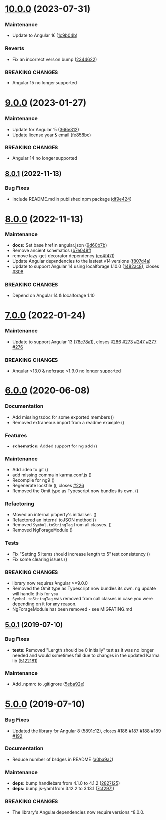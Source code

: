 # [10.0.0](https://github.com/Alorel/ngforage/compare/9.0.0...10.0.0) (2023-07-31)


### Maintenance

* Update to Angular 16 ([1c9b04b](https://github.com/Alorel/ngforage/commit/1c9b04b4dc182195b85f4dce8b0e585a94e261dc))


### Reverts

* Fix an incorrect version bump ([2344622](https://github.com/Alorel/ngforage/commit/2344622abba5b1e0997d4c5291331b214e5ebe35))


### BREAKING CHANGES

* Angular 15 no longer supported

# [9.0.0](https://github.com/Alorel/ngforage/compare/8.0.1...9.0.0) (2023-01-27)


### Maintenance

* Update for Angular 15 ([366e312](https://github.com/Alorel/ngforage/commit/366e312714cecda2b5faaaca9459d8be72c623f0))
* Update license year & email ([fe858bc](https://github.com/Alorel/ngforage/commit/fe858bc92d2490d009129a1162b2f9df703c6cd4))


### BREAKING CHANGES

* Angular 14 no longer supported

## [8.0.1](https://github.com/Alorel/ngforage/compare/8.0.0...8.0.1) (2022-11-13)


### Bug Fixes

* Include README.md in published npm package ([df9e424](https://github.com/Alorel/ngforage/commit/df9e424a8aebb063366c58445ca1502fe94b4ded))

# [8.0.0](https://github.com/Alorel/ngforage/compare/7.0.0...8.0.0) (2022-11-13)


### Maintenance

* **docs:** Set base href in angular.json ([9d60b7b](https://github.com/Alorel/ngforage/commit/9d60b7b555056049d59053fa72ec4d0f0b57f81f))
* Remove ancient schematics ([b7e048f](https://github.com/Alorel/ngforage/commit/b7e048fa86c8a48cb04f083b4252cd6bc23184c0))
* remove lazy-get-decorator dependency ([ec4f471](https://github.com/Alorel/ngforage/commit/ec4f4717bc1dc538d9865532f4e1138a97c27b6b))
* Update Angular dependencies to the lastest v14 versions ([f807d4a](https://github.com/Alorel/ngforage/commit/f807d4a725778f27f1623b009bfc5f95dc9bab78))
* Update to support Angular 14 using localforage 1.10.0 ([1482ac8](https://github.com/Alorel/ngforage/commit/1482ac8673fdec25e5325125dda4886a56dab57f)), closes [#308](https://github.com/Alorel/ngforage/issues/308)


### BREAKING CHANGES

* Depend on Angular 14 & localforage 1.10

# [7.0.0](https://github.com/Alorel/ngforage/compare/6.0.0...7.0.0) (2022-01-24)


### Maintenance

* Update to support Angular 13 ([78c78a1](https://github.com/Alorel/ngforage/commit/78c78a1d39a9e2030b0bd9ecfc3691bdca2c350c)), closes [#286](https://github.com/Alorel/ngforage/issues/286) [#273](https://github.com/Alorel/ngforage/issues/273) [#247](https://github.com/Alorel/ngforage/issues/247) [#277](https://github.com/Alorel/ngforage/issues/277) [#276](https://github.com/Alorel/ngforage/issues/276)


### BREAKING CHANGES

* Angular <13.0 & ngforage <1.9.0 no longer supported

# [6.0.0](https://github.com/Alorel/ngforage/compare/5.0.1...6.0.0) (2020-06-08)


### Documentation

* Add missing tsdoc for some exported members ([](https://github.com/Alorel/ngforage/commit/442be19))
* Removed extraneous import from a readme example ([](https://github.com/Alorel/ngforage/commit/a5619c0))


### Features

* **schematics:** Added support for ng add ([](https://github.com/Alorel/ngforage/commit/f4af048))


### Maintenance

* Add .idea to git ([](https://github.com/Alorel/ngforage/commit/96f654c))
* add missing comma in karma.conf.js ([](https://github.com/Alorel/ngforage/commit/99318f3))
* Recompile for ng9 ([](https://github.com/Alorel/ngforage/commit/652e124))
* Regenerate lockfile ([](https://github.com/Alorel/ngforage/commit/95c8df7)), closes [#226](https://github.com/Alorel/ngforage/issues/226)
* Removed the Omit type as Typescript now bundles its own. ([](https://github.com/Alorel/ngforage/commit/2753a62))


### Refactoring

* Moved an internal property's initialiser. ([](https://github.com/Alorel/ngforage/commit/2486707))
* Refactored an internal toJSON method ([](https://github.com/Alorel/ngforage/commit/e255c02))
* Removed `Symbol.toStringTag` from all classes. ([](https://github.com/Alorel/ngforage/commit/701c7a3))
* Removed NgForageModule ([](https://github.com/Alorel/ngforage/commit/e419759))


### Tests

* Fix "Setting 5 items should increase length to 5" test consistency ([](https://github.com/Alorel/ngforage/commit/3d134de))
* Fix some clearing issues ([](https://github.com/Alorel/ngforage/commit/52e2161))


### BREAKING CHANGES

* library now requires Angular >=9.0.0
* Removed the Omit type as Typescript now bundles its own. ng update will handle this for you
* `Symbol.toStringTag` was removed from call classes in case you were depending on it for any reason.
* NgForageModule has been removed - see MIGRATING.md

## [5.0.1](https://github.com/Alorel/ngforage/compare/5.0.0...5.0.1) (2019-07-10)


### Bug Fixes

* **tests:** Removed "Length should be 0 initially" test as it was no longer needed and would sometimes fail due to changes in the updated Karma lib ([5122181](https://github.com/Alorel/ngforage/commit/5122181))


### Maintenance

* Add .npmrc to .gitignore ([5eba92e](https://github.com/Alorel/ngforage/commit/5eba92e))

# [5.0.0](https://github.com/Alorel/ngforage/compare/4.0.3...5.0.0) (2019-07-10)


### Bug Fixes

* Updated the library for Angular 8 ([5891c12](https://github.com/Alorel/ngforage/commit/5891c12)), closes [#186](https://github.com/Alorel/ngforage/issues/186) [#187](https://github.com/Alorel/ngforage/issues/187) [#188](https://github.com/Alorel/ngforage/issues/188) [#189](https://github.com/Alorel/ngforage/issues/189) [#192](https://github.com/Alorel/ngforage/issues/192)


### Documentation

* Reduce number of badges in README ([a0ba9a2](https://github.com/Alorel/ngforage/commit/a0ba9a2))


### Maintenance

* **deps:** bump handlebars from 4.1.0 to 4.1.2 ([2827125](https://github.com/Alorel/ngforage/commit/2827125))
* **deps:** bump js-yaml from 3.12.2 to 3.13.1 ([7cf2971](https://github.com/Alorel/ngforage/commit/7cf2971))


### BREAKING CHANGES

* The library's Angular dependencies now require versions ^8.0.0.
